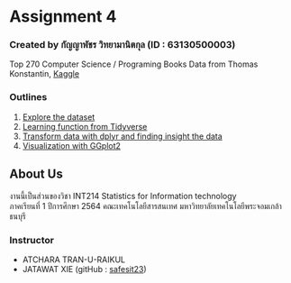 # Assignment 4
### Created by กัญญาพัชร วิทยามานิตกุล (ID : 63130500003)
Top 270 Computer Science / Programing Books Data from Thomas Konstantin, [Kaggle](https://www.kaggle.com/thomaskonstantin/top-270-rated-computer-science-programing-books)
### Outlines
1. [Explore the dataset](https://github.com/sit-2021-int214/001-Spotify-Top/tree/main/assignment/HW04_63130500003)
2. [Learning function from Tidyverse](#)
3. [Transform data with dplyr and finding insight the data](#)
4. [Visualization with GGplot2](#)
## About Us
งานนี้เป็นส่วนของวิชา INT214 Statistics for Information technology <br/> ภาคเรียนที่ 1 ปีการศึกษา 2564 คณะเทคโนโลยีสารสนเทศ มหาวิทยาลัยเทคโนโลยีพระจอมเกล้าธนบุรี
### Instructor
- ATCHARA TRAN-U-RAIKUL
- JATAWAT XIE (gitHub : [safesit23](https://github.com/safesit23))

